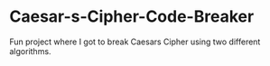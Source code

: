 # Caesar-s-Cipher-Code-Breaker
Fun project where I got to break Caesars Cipher using two different algorithms.
